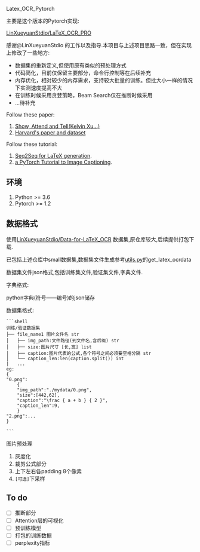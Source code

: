 Latex_OCR_Pytorch

主要是这个版本的Pytorch实现:

[LinXueyuanStdio/LaTeX_OCR_PRO](https://github.com/LinXueyuanStdio/LaTeX_OCR_PRO)

感谢@LinXueyuanStdio 的工作以及指导.本项目与上述项目思路一致，但在实现上修改了一些地方:

* 数据集的重新定义,但使用原有类似的预处理方式
* 代码简化，目前仅保留主要部分，命令行控制等在后续补充
* 内存优化，相对较少的内存需求，支持较大批量的训练。但批大小一样的情况下实测速度提高不大
* 在训练时候采用贪婪策略，Beam Search仅在推断时候采用
* ...待补充

Follow these paper:

1. [Show, Attend and Tell(Kelvin Xu...)](https://arxiv.org/abs/1502.03044)
2. [Harvard's paper and dataset](http://lstm.seas.harvard.edu/latex/)

Follow these tutorial:

1. [Seq2Seq for LaTeX generation](https://guillaumegenthial.github.io/image-to-latex.html).
2. [a PyTorch Tutorial to Image Captioning](https://github.com/sgrvinod/a-PyTorch-Tutorial-to-Image-Captioning).

## 环境
1. Python >= 3.6
2. Pytorch >= 1.2

## 数据格式
使用[LinXueyuanStdio/Data-for-LaTeX_OCR](https://github.com/LinXueyuanStdio/Data-for-LaTeX_OCR) 数据集,原仓库较大,后续提供打包下载.

已包括上述仓库中small数据集,数据集文件生成参考[utils.py](./model/utils.py)的get_latex_ocrdata

数据集文件json格式,包括训练集文件,验证集文件,字典文件.

字典格式:

python字典(符号——编号)的json储存

数据集格式:

```
​```shell
训练/验证数据集
├── file_name1 图片文件名 str
│   ├── img_path:文件路径(到文件名,含后缀) str
│   ├── size:图片尺寸 [长,宽] list
│   ├── caption:图片代表的公式,各个符号之间必须要空格分隔 str
│   └── caption_len:len(caption.split()) int
|   ...
eg:
{
"0.png":
    {
    "img_path":"./mydata/0.png",
    "size":[442,62],
    "caption":"\frac { a + b } { 2 }",
    "caption_len":9,
    }
"2.png":...
}

​```
```

图片预处理

1. 灰度化
2. 裁剪公式部分
3. 上下左右各padding 8个像素
4. `[可选]`下采样


## To do

- [ ]  推断部分
- [ ] Attention层的可视化
- [ ] 预训练模型
- [ ] 打包的训练数据
- [ ] perplexity指标